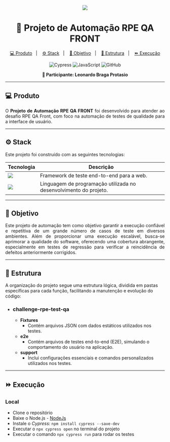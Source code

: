 <p align="center">
  <img src="https://capsule-render.vercel.app/api?type=waving&height=250&color=00FA9A&text=RPE%20QA&descAlign=50&descAlignY=50&textBg=false&animation=twinkling&descSize=1&stroke=E6E6FA&section=header&reversal=false">
<h1 align="center">🚀 Projeto de Automação RPE QA FRONT</h1>
</p>


<p align="center">
  <a href="#-produto">💻 Produto</a>&nbsp;&nbsp;&nbsp;|&nbsp;&nbsp;&nbsp;
  <a href="#-stack">⚙ Stack</a>&nbsp;&nbsp;&nbsp;|&nbsp;&nbsp;&nbsp;
  <a href="#-objetivo">🎯 Objetivo</a>&nbsp;&nbsp;&nbsp;|&nbsp;&nbsp;&nbsp;
  <a href="#-estrutura">🌌 Estrutura</a>&nbsp;&nbsp;&nbsp;|&nbsp;&nbsp;&nbsp;
  <a href="#-execução">⏩ Execução</a>
</p>

<p align="center">
  <img alt="Cypress" src="https://img.shields.io/badge/cypress-%2317202C.svg?style=for-the-badge&logo=cypress&logoColor=white">
  <img alt="JavaScript" src="https://img.shields.io/badge/javascript-%23F7DF1E.svg?style=for-the-badge&logo=javascript&logoColor=black">
  <img alt="GitHub" src="https://img.shields.io/badge/GitHub-100000?style=for-the-badge&logo=github&logoColor=white">
</p>

<p align="center">
  <b>👤 Participante: Leonardo Braga Protasio</b>
</p>

---

## 💻 Produto

<p align="justify">
O <strong>Projeto de Automação RPE QA FRONT</strong> foi desenvolvido para atender ao desafio RPE QA Front, com foco na automação de testes de qualidade para a interface de usuário.
</p>

---

## ⚙ Stack

Este projeto foi construído com as seguintes tecnologias:

| **Tecnologia**   | **Descrição**                       |
| ---------------- | ----------------------------------- |
| <a href="https://www.cypress.io/"><img src="https://img.shields.io/badge/Cypress-00FA9A?style=for-the-badge&logo=cypress&logoColor=white"></a> | Framework de teste end-to-end para a web. |
| <a href="https://www.javascript.com/"><img src="https://img.shields.io/badge/JavaScript-F7DF1E?style=for-the-badge&logo=javascript&logoColor=black"></a> | Linguagem de programação utilizada no desenvolvimento do projeto. |

---

## 🎯 Objetivo

<p align="justify">
Este projeto de automação tem como objetivo garantir a execução confiável e repetitiva de um grande número de casos de teste em diversos ambientes. Além de proporcionar uma execução escalável, busca-se aprimorar a qualidade do software, oferecendo uma cobertura abrangente, especialmente em testes de regressão para verificar a reincidência de defeitos anteriormente corrigidos.
</p>

---

## 🌌 Estrutura

A organização do projeto segue uma estrutura lógica, dividida em pastas específicas para cada função, facilitando a manutenção e evolução do código:

- ### **challenge-rpe-test-qa**
    - **Fixtures**
      - Contém arquivos JSON com dados estáticos utilizados nos testes.
    - **e2e**
      - Contém arquivos de testes end-to-end (E2E), simulando o comportamento do usuário na aplicação.
    - **support**
      - Inclui configurações essenciais e comandos personalizados utilizados nos testes.

---

## ⏩ Execução

### Local

- Clone o repositório
- Baixe o Node.js - [NodeJs](https://nodejs.org/pt)
- Instale o *Cypress*: ```npm install cypress --save-dev```
- Executar o ```npx cypress open``` no terminal do projeto
- Executar o comando ```npx cypress run``` para rodar os testes